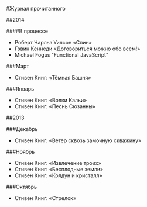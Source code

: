 #Журнал прочитанного

##2014

####В процессе
  * Роберт Чарльз Уилсон «Спин»
  * Гэвин Кеннеди «Договориться можно обо всем!»
  * Michael Fogus "Functional JavaScript"

###Март
  * Стивен Кинг: «Тёмная Башня»

###Январь
  * Стивен Кинг: «Волки Кальи»
  * Стивен Кинг: «Песнь Сюзанны»

##2013

###Декабрь
  * Стивен Кинг: «Ветер сквозь замочную скважину»

###Ноябрь
  * Стивен Кинг: «Извлечение троих»
  * Стивен Кинг: «Бесплодные земли»
  * Стивен Кинг: «Колдун и кристалл»

###Октябрь
  * Стивен Кинг: «Стрелок»
